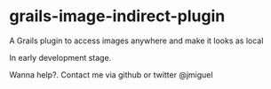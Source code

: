 grails-image-indirect-plugin
============================

A Grails plugin to access images anywhere and make it looks as local

In early development stage. 

Wanna help?. Contact me via github or twitter @jmiguel

